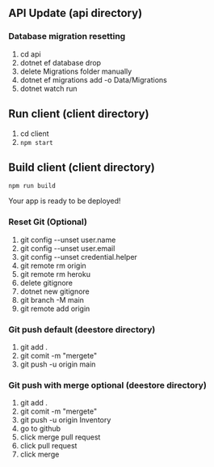 ## API Update (api directory)

### Database migration resetting

1. cd api
2. dotnet ef database drop
3. delete Migrations folder manually
4. dotnet ef migrations add <name> -o Data/Migrations
5. dotnet watch run

## Run client (client directory)

1. cd client
2. `npm start`

## Build client (client directory)
`npm run build`

Your app is ready to be deployed!

### Reset Git (Optional)

1. git config  --unset user.name
2. git config  --unset user.email
3. git config  --unset credential.helper
4. git remote rm origin
5. git remote rm heroku
6. delete gitignore
7. dotnet new gitignore
8. git branch -M main
9. git remote add origin <gitrepourl>

### Git push default (deestore directory)

1. git add .
2. git comit -m "mergete"
3. git push -u origin main

### Git push with merge optional (deestore directory)

1. git add .
2. git comit -m "mergete"
3. git push -u origin Inventory
4. go to github
5. click merge pull request
6. click pull request
7. click merge

<!-- "build": "(if exist ..\\API\\wwwroot rmdir /s /q ..\\API\\wwwroot) && react-scripts build && move build ../API/wwwroot", -->

